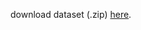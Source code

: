 download dataset (.zip) [here](https://drive.google.com/file/d/17BFYn077nh9wuhwnErg6GOPKVgPWY9Nx/view?usp=sharing). 